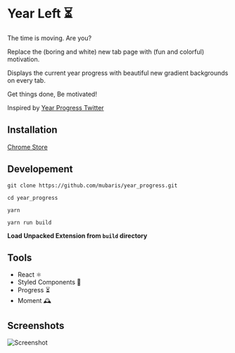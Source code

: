 # Year Left ⏳

The time is moving. Are you?

Replace the (boring and white) new tab page with (fun and colorful) motivation. 

Displays the current year progress with beautiful new gradient backgrounds on every tab. 

Get things done, Be motivated!

Inspired by [Year Progress Twitter](https://twitter.com/year_progress)

## Installation

[Chrome Store](https://chrome.google.com/webstore/detail/hmejblemllciaklhffpinjgkbngcoopb/)

## Developement

`git clone https://github.com/mubaris/year_progress.git`

`cd year_progress`

`yarn`

`yarn run build`

**Load Unpacked Extension from `build` directory**

## Tools

* React ⚛
* Styled Components 💅
* Progress ⏳
* Moment 🕰

## Screenshots

![Screenshot](https://i.imgur.com/fD9UEXT.png)
